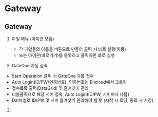 # Gateway
## Gateway

1. 파일 메뉴 (아이콘 모음)
   - 각 파일들의 이름을 버튼으로 만들어 클릭 시 바로 실행(이동)
   - 또는 아이콘(바로가기)를 등록하고 클릭하면 바로 실행

2. GateOne 자동 접속
  - Start Operation 클릭 시 GateOne 자동 접속
  - Auto Login(ID/PW/인증번호), 인증번호는 Encloud에서 크롤링
  - 접속목록 출력(DataGrid) 및 즐겨찾기 관리
  - 더블클릭으로 해당 서버 접속, Auto Login(ID/PW, 서버마다 다름)
  - Dat파일로 ID/PW 및 서버 즐겨찾기 관리해야 할 듯 (시작 시 로딩, 종료 시 저장)

3.  
